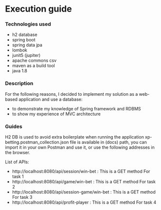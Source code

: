 # Execution guide

### Technologies used

* h2 database
* spring boot
* spring data jpa
* lombok
* junit5 (jupiter)
* apache commons csv
* maven as a build tool
* java 1.8

### Description
For the following reasons, I decided to implement my solution as a web-based application and use a database:
* to demonstrate my knowledge of Spring framework and RDBMS
* to show my experience of MVC architecture

### Guides
H2 DB is used to avoid extra boilerplate when running the application
xp-betting.postman_collection.json file is available in (docs) path, you can import it in your own Postman and use it,
or use the following addresses in the browser.

List of APIs:
* http://localhost:8080/api/session/win-bet : This is a GET method For task 1
* http://localhost:8080/api/game/win-bet : This is a GET method For task 2
* http://localhost:8080/api/session-game/win-bet : This is a GET method For task 3
* http://localhost:8080/api/profit-player : This is a GET method For task 4


